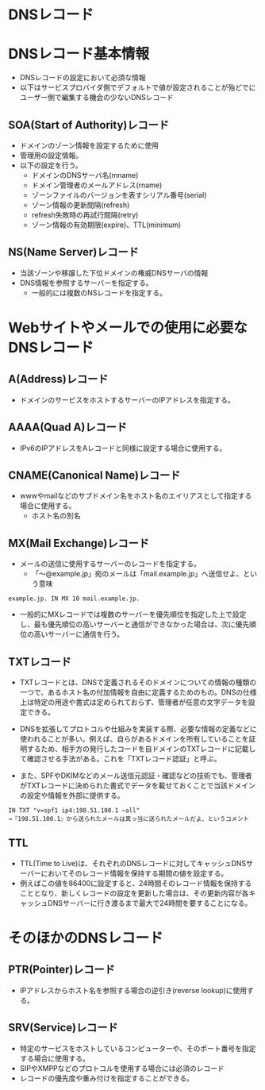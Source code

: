 # DNSレコード

# DNSレコード基本情報
- DNSレコードの設定において必須な情報
- 以下はサービスプロバイダ側でデフォルトで値が設定されることが殆どでにユーザー側で編集する機会の少ないDNSレコード

## SOA(Start of Authority)レコード
- ドメインのゾーン情報を設定するために使用
- 管理用の設定情報。
- 以下の設定を行う。
    - ドメインのDNSサーバ名(mname)
    - ドメイン管理者のメールアドレス(rname)
    - ゾーンファイルのバージョンを表すシリアル番号(serial)
    - ゾーン情報の更新間隔(refresh)
    - refresh失敗時の再試行間隔(retry)
    - ゾーン情報の有効期限(expire)、TTL(minimum)

## NS(Name Server)レコード
- 当該ゾーンや移譲した下位ドメインの権威DNSサーバの情報
- DNS情報を参照するサーバーを指定する。
    - 一般的には複数のNSレコードを指定する。



# Webサイトやメールでの使用に必要なDNSレコード
## A(Address)レコード
- ドメインのサービスをホストするサーバーのIPアドレスを指定する。

## AAAA(Quad A)レコード
- IPv6のIPアドレスをAレコードと同様に設定する場合に使用する。

## CNAME(Canonical Name)レコード
- wwwやmailなどのサブドメイン名をホスト名のエイリアスとして指定する場合に使用する。
    - ホスト名の別名


## MX(Mail Exchange)レコード
- メールの送信に使用するサーバーのレコードを指定する。
    - 「～@example.jp」宛のメールは「mail.example.jp」へ送信せよ、という意味

```
example.jp. IN MX 10 mail.example.jp.
```


- 一般的にMXレコードでは複数のサーバーを優先順位を指定した上で設定し、最も優先順位の高いサーバーと通信ができなかった場合は、次に優先順位の高いサーバーに通信を行う。





## TXTレコード
- TXTレコードとは、DNSで定義されるそのドメインについての情報の種類の一つで、あるホスト名の付加情報を自由に定義するためのもの。DNSの仕様上は特定の用途や書式は定められておらず、管理者が任意の文字データを設定できる。

- DNSを拡張してプロトコルや仕組みを実装する際、必要な情報の定義などに使われることが多い。例えば、自らがあるドメインを所有していることを証明するため、相手方の発行したコードを自ドメインのTXTレコードに記載して確認させる手法がある。これを「TXTレコード認証」と呼ぶ。

- また、SPFやDKIMなどのメール送信元認証・確認などの技術でも、管理者がTXTレコードに決められた書式でデータを載せておくことで当該ドメインの設定や情報を外部に提供する。

```
IN TXT "v=spf1 ip4:198.51.100.1 ~all"
→『198.51.100.1』から送られたメールは真っ当に送られたメールだよ、というコメント
```



## TTL
- TTL(Time to Live)は、それぞれのDNSレコードに対してキャッシュDNSサーバーにおいてそのレコード情報を保持する期間の値を設定する。
- 例えばこの値を86400に設定すると、24時間そのレコード情報を保持することとなり、新しくレコードの設定を更新した場合は、その更新内容が各キャッシュDNSサーバーに行き渡るまで最大で24時間を要することになる。

# そのほかのDNSレコード
## PTR(Pointer)レコード
- IPアドレスからホスト名を参照する場合の逆引き(reverse lookup)に使用する。

## SRV(Service)レコード
- 特定のサービスをホストしているコンピューターや、そのポート番号を指定する場合に使用する。
- SIPやXMPPなどのプロトコルを使用する場合には必須のレコード
- レコードの優先度や重み付けを指定することができる。